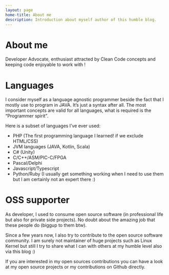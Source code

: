 ```yaml
---
layout: page
home-title: About me
description: Introduction about myself author of this humble blog.
---
```


# About me

Developer Advocate, enthusiast attracted by Clean Code concepts and keeping code enjoyable to work with !

# Languages

I consider myself as a language agnostic programmer beside the fact that I mostly use to program in JAVA. It’s just a syntax after all. The most important concepts are valid for all languages, what is required is the “Programmer spirit”.

Here is a subset of languages I’ve ever used:

* PHP (The first programming language I learned! if we exclude HTML/CSS)
* JVM languages (JAVA, Kotlin, Scala)
* C# (Unity)
* C/C++/ASM/PIC-C/FPGA
* Pascal/Delphi
* Javascript/Typescript
* Python/Ruby (I usually get something working when I need to use them but I am certainly not an expert there :)

# OSS supporter

As developer, I used to consume open source software (in professional life but also for private side projects). No doubt about the amazing job that these people do (biggup to them btw).

Since a few years now, I also try to contribute to the open source software community. I am surely not maintainer of huge projects such as Linux Kernel but still I try to share what I can with others at my humble level also via this blog :)

If you are interested in my open sources contributions you can have a look at my open source projects or my contributions on Github directly.
